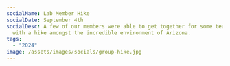 ```yaml
---
socialName: Lab Member Hike
socialDate: September 4th
socialDesc: A few of our members were able to get together for some team bonding
  with a hike amongst the incredible environment of Arizona.
tags:
  - "2024"
image: /assets/images/socials/group-hike.jpg
---
```

